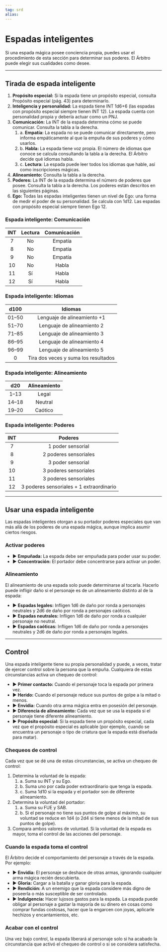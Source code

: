 ```yaml
---
tag: srd
alias: 
---
```

# Espadas inteligentes

Si una espada mágica posee conciencia propia, puedes usar el procedimiento de esta sección para determinar sus poderes. El Árbitro puede elegir sus cualidades como desee.

---
## Tirada de espada inteligente

1. **Propósito especial:** Si la espada tiene un propósito especial, consulta Propósito especial (pág. 43) para determinarlo. 
2. **Inteligencia y personalidad:** La espada tiene INT 1d6+6 (las espadas con propósito especial siempre tienen INT 12). La espada cuenta con personalidad propia y debería actuar como un PNJ. 
3. **Comunicación:** La INT de la espada determina cómo se puede comunicar. Consulta la tabla a la derecha. 
	1. a. **Empatía:** La espada no se puede comunicar directamente, pero informa empáticamente al que la empuña de sus poderes y cómo usarlos. 
	2. b. **Habla:** La espada tiene voz propia. El número de idiomas que conoce se calcula consultando la tabla a la derecha. El Árbitro decide qué idiomas habla. 
	3. c. **Lectura:** La espada puede leer todos los idiomas que hable, así como inscripciones mágicas. 
4. **Alineamiento:** Consulta la tabla a la derecha. 
5. **Poderes:** La INT de la espada determina el número de poderes que posee. Consulta la tabla a la derecha. Los poderes están descritos en las siguientes páginas. 
6. **Ego:** Todas las espadas inteligentes tienen un nivel de Ego: una forma de medir el poder de su personalidad. Se calcula con 1d12. Las espadas con propósito especial siempre tienen Ego 12.

### Espada inteligente: Comunicación

| INT  | Lectura  | Comunicación  |
|:----:|:--------:|:-------------:|
|   7  |    No    |    Empatía    |
|   8  |    No    |    Empatía    |
|   9  |    No    |    Empatía    |
|  10  |    No    |     Habla     |
|  11  |    Sí    |     Habla     |
|  12  |    Sí    |     Habla     |

### Espada inteligente: Idiomas

|  d100  |                Idiomas                |
|:------:|:-------------------------------------:|
| 01–50  |      Lenguaje de alineamiento +1      |
| 51–70  |      Lenguaje de alineamiento 2       |
| 71–85  |      Lenguaje de alineamiento 3       |
| 86–95  |      Lenguaje de alineamiento 4       |
| 96–99  |      Lenguaje de alineamiento 5       |
|    0   | Tira dos veces y suma los resultados  |

### Espada inteligente: Alineamiento

|  d20   | Alineamiento  |
|:------:|:-------------:|
|  1–13  |     Legal     |
| 14–18  |    Neutral    |
| 19–20  |    Caótico    |
### Espada inteligente: Poderes

| INT  |                  Poderes                  |
|:----:|:-----------------------------------------:|
|   7  |             1 poder sensorial             |
|   8  |           2 poderes sensoriales           |
|   9  |             3 poder sensorial             |
|  10  |           3 poderes sensoriales           |
|  11  |           3 poderes sensoriales           |
|  12  | 3 poderes sensoriales + 1 extraordinario  |

---
## Usar una espada inteligente

Las espadas inteligentes otorgan a su portador poderes especiales que van más allá de los poderes de una espada mágica, aunque implica asumir ciertos riesgos. 

### Activar poderes

- ▶ **Empuñada:** La espada debe ser empuñada para poder usar su poder. 
- ▶ **Concentración:** El portador debe concentrarse para activar un poder.

### Alineamiento

El alineamiento de una espada solo puede determinarse al tocarla. Hacerlo puede infligir daño si el personaje es de un alineamiento distinto al de la espada: 
- ▶ **Espadas legales:** Infligen 1d6 de daño por ronda a personajes neutrales y 2d6 de daño por ronda a personajes caóticos. 
- ▶ **Espadas neutrales:** Infligen 1d6 de daño por ronda a cualquier personaje no neutral. 
- ▶ **Espadas caóticas:** Infligen 1d6 de daño por ronda a personajes neutrales y 2d6 de daño por ronda a personajes legales. 

---
## Control
Una espada inteligente tiene su propia personalidad y puede, a veces, tratar de ejercer control sobre la persona que la empuña. Cualquiera de estas circunstancias activa un chequeo de control: 
- ▶ **Primer contacto:** Cuando el personaje toca la espada por primera vez. 
- ▶ **Herido:** Cuando el personaje reduce sus puntos de golpe a la mitad o menos. 
- ▶ **Envidia:** Cuando otra arma mágica entra en posesión del personaje. 
- ▶ **Diferencia de alineamiento:** Cada vez que se usa la espada si el personaje tiene diferente alineamiento. 
- ▶ **Propósito especial:** Si la espada tiene un propósito especial, cada vez que el propósito especial es aplicable (por ejemplo, cuando se encuentra un personaje o tipo de criatura que la espada está diseñada para matar).
### Chequeos de control
Cada vez que se dé una de estas circunstancias, se activa un chequeo de control: 
1. Determina la voluntad de la espada: 
	1. a. Suma su INT y su Ego. 
	2. b. Suma uno por cada poder extraordinario que tenga la espada. 
	3. c. Suma 1d10 si la espada y el portador son de diferente alineamiento. 
2. Determina la voluntad del portador: 
	1. a. Suma su FUE y SAB. 
	2. b. Si el personaje no tiene sus puntos de golpe al máximo, su voluntad se reduce en 1d4 (o 2d4 si tiene menos de la mitad de sus puntos de golpe). 
3. Compara ambos valores de voluntad. Si la voluntad de la espada es mayor, toma el control de las acciones del personaje. 

### Cuando la espada toma el control 

El Árbitro decide el comportamiento del personaje a través de la espada. Por ejemplo: 
- ▶ **Envidia:** El personaje se deshace de otras armas, ignorando cualquier arma mágica recién descubierta. 
- ▶ **Gloria:** Cargar a la batalla y ganar gloria para la espada. 
- ▶ **Rendición:** A un enemigo que la espada considere más digno de poseerla o más susceptible de ser controlado. 
- ▶ **Indulgencia:** Hacer lujosos gastos para la espada. La espada puede obligar al personaje a gastar la mayoría de su dinero en cosas como comprar fundas costosas, hacer que la engarcen con joyas, aplicarle hechizos y encantamientos, etc.

### Acabar con el control 
Una vez bajo control, la espada liberará al personaje solo si ha acabado la circunstancia que activó el chequeo de control o si se considera satisfecha. 